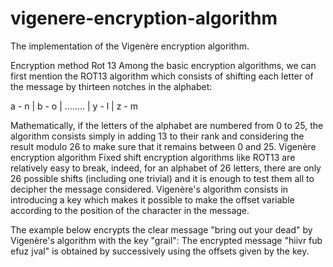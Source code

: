 # vigenere-encryption-algorithm

The implementation of the Vigenère encryption algorithm.

Encryption method Rot 13
Among the basic encryption algorithms, we can first mention the ROT13 algorithm which consists of shifting each letter of the message by thirteen notches in the alphabet:

a - n | b - o |  ........  | y - l | z - m

Mathematically, if the letters of the alphabet are numbered from 0 to 25, the algorithm consists simply in adding 13 to their rank and considering the result modulo 26 to make sure that it remains between 0 and 25.
Vigenère encryption algorithm
Fixed shift encryption algorithms like ROT13 are relatively easy to break, indeed, for an alphabet of 26 letters, there are only 26 possible shifts (including one trivial) and it is enough to test them all to decipher the message considered. Vigenère's algorithm consists in introducing a key which makes it possible to make the offset variable according to the position of the character in the message.

The example below encrypts the clear message "bring out your dead" by Vigenère's algorithm with the key "grail":
The encrypted message "hiivr fub efuz jval" is obtained by successively using the offsets given by the key.
